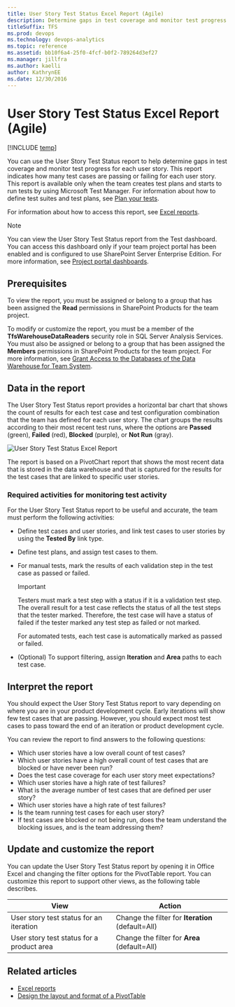 ```yaml
---
title: User Story Test Status Excel Report (Agile)  
description: Determine gaps in test coverage and monitor test progress for each user story.
titleSuffix: TFS
ms.prod: devops
ms.technology: devops-analytics
ms.topic: reference
ms.assetid: bb10f6a4-25f0-4fcf-b0f2-789264d3ef27
ms.manager: jillfra
ms.author: kaelliauthor: KathrynEE
ms.date: 12/30/2016
---
```


# User Story Test Status Excel Report (Agile)

[!INCLUDE [temp](../_shared/tfs-sharepoint-version.md)]

You can use the User Story Test Status report to help determine gaps in test coverage and monitor test progress for each user story. This report indicates how many test cases are passing or failing for each user story. This report is available only when the team creates test plans and starts to run tests by using Microsoft Test Manager. For information about how to define test suites and test plans, see [Plan your tests](../../test/create-test-cases.md).  
  
 For information about how to access this report, see [Excel reports](excel-reports.md).  
  
> [!NOTE]
>  You can view the User Story Test Status report from the Test dashboard. You can access this dashboard only if your team project portal has been enabled and is configured to use SharePoint Server Enterprise Edition. For more information, see [Project portal dashboards](../sharepoint-dashboards/project-portal-dashboards.md).  
  
## Prerequisites   
  
 To view the report, you must be assigned or belong to a group that has been assigned the **Read** permissions in SharePoint Products for the team project.  
  
 To modify or customize the report, you must be a member of the **TfsWarehouseDataReaders** security role in SQL Server Analysis Services. You must also be assigned or belong to a group that has been assigned the **Members** permissions in SharePoint Products for the team project. For more information, see [Grant Access to the Databases of the Data Warehouse for Team System](../admin/grant-permissions-to-reports.md).  
  

<a name="Data"></a>

## Data in the report  
 
 The User Story Test Status report provides a horizontal bar chart that shows the count of results for each test case and test configuration combination that the team has defined for each user story. The chart groups the results according to their most recent test runs, where the options are **Passed** (green), **Failed** (red), **Blocked** (purple), or **Not Run** (gray).  
  
 ![User Story Test Status Excel Report](_img/procguid_exruserstore.png "ProcGuid_ExRUserStore")  
  
 The report is based on a PivotChart report that shows the most recent data that is stored in the data warehouse and that is captured for the results for the test cases that are linked to specific user stories.  
  
### Required activities for monitoring test activity  
 For the User Story Test Status report to be useful and accurate, the team must perform the following activities:  
  
-   Define test cases and user stories, and link test cases to user stories by using the **Tested By** link type.  
  
-   Define test plans, and assign test cases to them.  
  
-   For manual tests, mark the results of each validation step in the test case as passed or failed.  
  
    > [!IMPORTANT]
    >  Testers must mark a test step with a status if it is a validation test step. The overall result for a test case reflects the status of all the test steps that the tester marked. Therefore, the test case will have a status of failed if the tester marked any test step as failed or not marked.  
  
     For automated tests, each test case is automatically marked as passed or failed.  
  
-   (Optional) To support filtering, assign **Iteration** and **Area** paths to each test case.  
  
<a name="Interpreting"></a> 

## Interpret the report  

You should expect the User Story Test Status report to vary depending on where you are in your product development cycle. Early iterations will show few test cases that are passing. However, you should expect most test cases to pass toward the end of an iteration or product development cycle.  
  
You can review the report to find answers to the following questions:    
-   Which user stories have a low overall count of test cases?    
-   Which user stories have a high overall count of test cases that are blocked or have never been run?    
-   Does the test case coverage for each user story meet expectations?    
-   Which user stories have a high rate of test failures?    
-   What is the average number of test cases that are defined per user story?    
-   Which user stories have a high rate of test failures?  
-   Is the team running test cases for each user story?    
-   If test cases are blocked or not being run, does the team understand the blocking issues, and is the team addressing them?  
  
<a name="Updating"></a> 

## Update and customize the report  

 You can update the User Story Test Status report by opening it in Office Excel and changing the filter options for the PivotTable report. You can customize this report to support other views, as the following table describes.  
  
|View|Action|  
|----------|------------|  
|User story test status for an iteration|Change the filter for **Iteration** (default=All)|  
|User story test status for a product area|Change the filter for **Area** (default=All)|  
  

## Related articles

- [Excel reports](excel-reports.md)
- [Design the layout and format of a PivotTable](https://support.office.com/en-us/article/design-the-layout-and-format-of-a-pivottable-a9600265-95bf-4900-868e-641133c05a80) 

